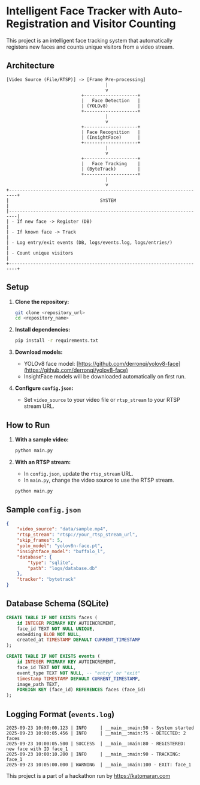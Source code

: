 # Intelligent Face Tracker with Auto-Registration and Visitor Counting

This project is an intelligent face tracking system that automatically registers new faces and counts unique visitors from a video stream.

## Architecture

```
[Video Source (File/RTSP)] -> [Frame Pre-processing]
                                     |
                                     v
                            +--------------------+
                            |   Face Detection   |
                            | (YOLOv8)           |
                            +--------------------+
                                     |
                                     v
                            +--------------------+
                            | Face Recognition   |
                            | (InsightFace)      |
                            +--------------------+
                                     |
                                     v
                            +--------------------+
                            |   Face Tracking    |
                            | (ByteTrack)        |
                            +--------------------+
                                     |
                                     v
+-------------------------------------------------------------------------+
|                                  SYSTEM                                 |
|-------------------------------------------------------------------------|
| - If new face -> Register (DB)                                          |
| - If known face -> Track                                                |
| - Log entry/exit events (DB, logs/events.log, logs/entries/)            |
| - Count unique visitors                                                 |
+-------------------------------------------------------------------------+

```

## Setup

1. **Clone the repository:**
   ```bash
   git clone <repository_url>
   cd <repository_name>
   ```

2. **Install dependencies:**
   ```bash
   pip install -r requirements.txt
   ```

3. **Download models:**
   - YOLOv8 face model: [https://github.com/derronqi/yolov8-face](https://github.com/derronqi/yolov8-face)
   - InsightFace models will be downloaded automatically on first run.

4. **Configure `config.json`:**
   - Set `video_source` to your video file or `rtsp_stream` to your RTSP stream URL.

## How to Run

1. **With a sample video:**
   ```bash
   python main.py
   ```

2. **With an RTSP stream:**
   - In `config.json`, update the `rtsp_stream` URL.
   - In `main.py`, change the video source to use the RTSP stream.
   ```bash
   python main.py
   ```

## Sample `config.json`

```json
{
    "video_source": "data/sample.mp4",
    "rtsp_stream": "rtsp://your_rtsp_stream_url",
    "skip_frames": 5,
    "yolo_model": "yolov8n-face.pt",
    "insightface_model": "buffalo_l",
    "database": {
        "type": "sqlite",
        "path": "logs/database.db"
    },
    "tracker": "bytetrack"
}
```

## Database Schema (SQLite)

```sql
CREATE TABLE IF NOT EXISTS faces (
    id INTEGER PRIMARY KEY AUTOINCREMENT,
    face_id TEXT NOT NULL UNIQUE,
    embedding BLOB NOT NULL,
    created_at TIMESTAMP DEFAULT CURRENT_TIMESTAMP
);

CREATE TABLE IF NOT EXISTS events (
    id INTEGER PRIMARY KEY AUTOINCREMENT,
    face_id TEXT NOT NULL,
    event_type TEXT NOT NULL, -- "entry" or "exit"
    timestamp TIMESTAMP DEFAULT CURRENT_TIMESTAMP,
    image_path TEXT,
    FOREIGN KEY (face_id) REFERENCES faces (face_id)
);
```

## Logging Format (`events.log`)

```
2025-09-23 10:00:00.123 | INFO     | __main__:main:50 - System started
2025-09-23 10:00:05.456 | INFO     | __main__:main:75 - DETECTED: 2 faces
2025-09-23 10:00:05.500 | SUCCESS  | __main__:main:80 - REGISTERED: new face with ID face_1
2025-09-23 10:00:10.200 | INFO     | __main__:main:90 - TRACKING: face_1
2025-09-23 10:05:00.000 | WARNING  | __main__:main:100 - EXIT: face_1
```

This project is a part of a hackathon run by https://katomaran.com
